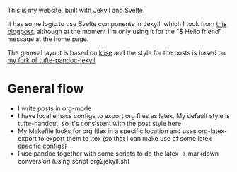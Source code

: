 This is my website, built with Jekyll and Svelte.

It has some logic to use Svelte components in Jekyll, which I took from 
[this blogpost](https://web.archive.org/web/20210618184658/https://davidtang.io/2020-01-25-adding-svelte-3-to-a-jekyll-site/),
although at the moment I'm only using it for the "$ Hello friend" message at
the home page.

The general layout is based on [klise](https://github.com/piharpi/jekyll-klise) and
the style for the posts is based on [my fork of tufte-pandoc-jekyll](https://github.com/colobas/tufte-pandoc-jekyll)


# General flow

- I write posts in org-mode
- I have local emacs configs to export org files as latex. My default style is tufte-handout, so it's consistent with the post style here
- My Makefile looks for org files in a specific location and uses org-latex-export to export them to .tex (so that I can make use of some latex specific configs)
- I use pandoc together with some scripts to do the latex -> markdown conversion (using script org2jekyll.sh)
